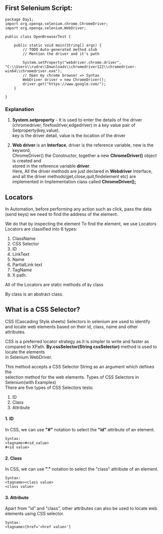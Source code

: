 ## First Selenium Script:

```
package Day1;
import org.openqa.selenium.chrome.ChromeDriver;
import org.openqa.selenium.WebDriver;

public class OpenBrowserTest {

	public static void main(String[] args) {
		// TODO Auto-generated method stub
		// Mention the driver and it's path
		
		System.setProperty("webdriver.chrome.driver", "C:\\Users\\rudre\\Downloads\\chromedriver122\\chromedriver-win64\\chromedriver.exe");
		// Open my chrome browser => Syntax
		WebDriver driver = new ChromeDriver();
		driver.get("https://www.google.com/");
	}

}
```

### Explanation
1. **System.setproperty** - It is used to enter the details of the driver  
(chromedriver, firefoxdriver,edgedriver) in a key value pair of Setproperty(key,value).  
key is the driver detail, value is the location of the driver  

2. **Web driver** is an **Interface**, driver is the reference variable, new is the keyword,  
ChromeDriver() the Constructor, together a new **ChromeDriver()** object is created and  
stored in the reference variable **driver**.  
Here, All the driver methods are just declared in **Webdriver** Interface, and all the driver methods(get,close,quit,findelement etc) are implemented in Implementation class called **ChromeDriver();**

## Locators

In Automation, before performing any action such as click, pass the data (send keys) we need to find the address of the element.

We do that by inspecting the element
To find the element, we use Locators
Locators are classified into 8 types:
1. ClassName
2. CSS Selector
3. ID
4. LinkText
5. Name
6. PartialLink text
7. TagName
8. X path.

All of the Locators are static methods of `By` class

By class is an abstract class.

## What is a CSS Selector?
CSS (Cascading Style sheets) Selectors in selenium are used to identify   
and locate web elements based on their id, class, name and other attributes.  

CSS is a preferred locator strategy as it is simpler to write and faster as   
compared to XPath.
**By.cssSelector(String cssSelector)**  method is used to locate the elements   
in Selenium WebDriver.

This method accepts a CSS Selector String as an argument which defines the   
selection method for the web elements. Types of CSS Selectors in Selenium(with Examples)  
There are five types of CSS Selectors tests:
1. ID
2. Class
3. Attribute

#### 1. ID
In CSS, we can use **"#"** notation to select the **"id"** attribute of an element.
```
Syntax:
<tagname>#<id_value>
#<id value>
```

#### 2. Class
In CSS, we can use **"."** notation to select the "class" attribute of an element.

```
Syntax:
<tagname><class value>
<class value>
```

#### 3. Attribute
Apart from "id" and "class", other attributes can also be used to locate web elements using CSS selector.
```
Syntax:
<tagname>[href='<href value>']
```